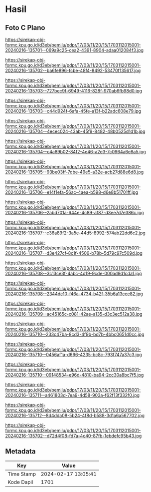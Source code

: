 # Hasil

## Foto C Plano

https://sirekap-obj-formc.kpu.go.id/d3eb/pemilu/pdpr/17/03/11/20/15/1703112015001-20240216-135701--069a9c25-cea2-4391-8904-adaa012084f3.jpg

https://sirekap-obj-formc.kpu.go.id/d3eb/pemilu/pdpr/17/03/11/20/15/1703112015001-20240216-135702--ba6fe896-fcbe-48f4-8492-53470f135617.jpg

https://sirekap-obj-formc.kpu.go.id/d3eb/pemilu/pdpr/17/03/11/20/15/1703112015001-20240216-135703--727bec9f-6949-4116-828f-970ab6fb98d0.jpg

https://sirekap-obj-formc.kpu.go.id/d3eb/pemilu/pdpr/17/03/11/20/15/1703112015001-20240216-135703--c44d924f-6afa-45fe-a13f-b22adc608e79.jpg

https://sirekap-obj-formc.kpu.go.id/d3eb/pemilu/pdpr/17/03/11/20/15/1703112015001-20240216-135704--4ecec024-43ab-45f9-8482-48b0525d1d1b.jpg

https://sirekap-obj-formc.kpu.go.id/d3eb/pemilu/pdpr/17/03/11/20/15/1703112015001-20240216-135704--c4a89b02-84f2-4e46-a2e3-7c0964a6e8a5.jpg

https://sirekap-obj-formc.kpu.go.id/d3eb/pemilu/pdpr/17/03/11/20/15/1703112015001-20240216-135705--93be03ff-7dbe-49e5-a32e-acb27d88e6d8.jpg

https://sirekap-obj-formc.kpu.go.id/d3eb/pemilu/pdpr/17/03/11/20/15/1703112015001-20240216-135706--e14f1efa-56ac-4aea-b598-d6e8b51701ff.jpg

https://sirekap-obj-formc.kpu.go.id/d3eb/pemilu/pdpr/17/03/11/20/15/1703112015001-20240216-135706--2abd701a-644e-4c89-af87-d3ee7d7e386c.jpg

https://sirekap-obj-formc.kpu.go.id/d3eb/pemilu/pdpr/17/03/11/20/15/1703112015001-20240216-135707--c36a89f2-3a5e-44d5-8992-574ab22dd6c2.jpg

https://sirekap-obj-formc.kpu.go.id/d3eb/pemilu/pdpr/17/03/11/20/15/1703112015001-20240216-135707--d3e427cf-8c1f-4506-b78b-5d79c97c509d.jpg

https://sirekap-obj-formc.kpu.go.id/d3eb/pemilu/pdpr/17/03/11/20/15/1703112015001-20240216-135708--3c13ce3f-4abc-4d19-9cde-000ad9d1cda1.jpg

https://sirekap-obj-formc.kpu.go.id/d3eb/pemilu/pdpr/17/03/11/20/15/1703112015001-20240216-135708--2344dc10-f46a-4734-b42f-35b6a13cee82.jpg

https://sirekap-obj-formc.kpu.go.id/d3eb/pemilu/pdpr/17/03/11/20/15/1703112015001-20240216-135709--ac45165c-c081-42ae-a135-d3c3ec512a38.jpg

https://sirekap-obj-formc.kpu.go.id/d3eb/pemilu/pdpr/17/03/11/20/15/1703112015001-20240216-135710--233c47ba-8cd3-4f9b-bd7b-4bbc0651d0cc.jpg

https://sirekap-obj-formc.kpu.go.id/d3eb/pemilu/pdpr/17/03/11/20/15/1703112015001-20240216-135710--0456af1a-d666-4235-bc8c-793f747a37c3.jpg

https://sirekap-obj-formc.kpu.go.id/d3eb/pemilu/pdpr/17/03/11/20/15/1703112015001-20240216-135710--09148534-e96d-4810-ba94-2cc30a8bc7f5.jpg

https://sirekap-obj-formc.kpu.go.id/d3eb/pemilu/pdpr/17/03/11/20/15/1703112015001-20240216-135711--a461803d-7ea9-4d58-903a-f62f13f332f0.jpg

https://sirekap-obj-formc.kpu.go.id/d3eb/pemilu/pdpr/17/03/11/20/15/1703112015001-20240216-135712--8d4dda08-5b24-4f8d-b588-3d1a6a567702.jpg

https://sirekap-obj-formc.kpu.go.id/d3eb/pemilu/pdpr/17/03/11/20/15/1703112015001-20240216-135702--d72d4f08-fd7a-4c40-87fb-1ebdefc95b43.jpg


## Metadata

| Key        | Value               |
| ---------- | ------------------- |
| Time Stamp | 2024-02-17 13:05:41 |
| Kode Dapil | 1701                |



